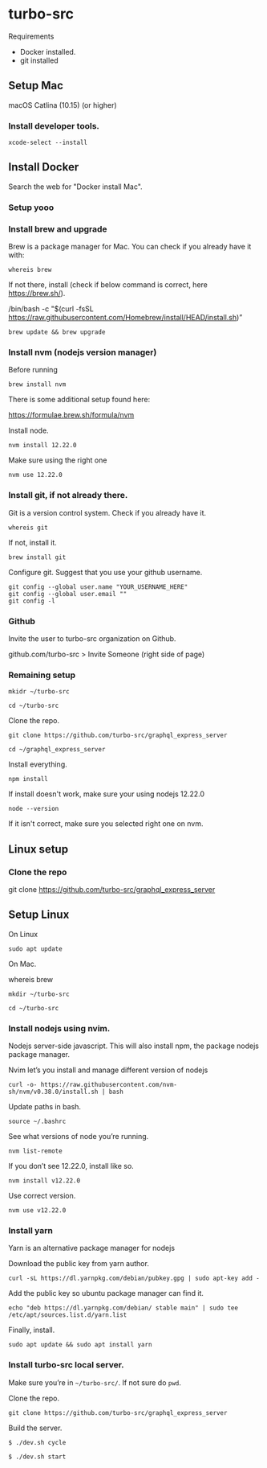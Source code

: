 # turbo-src

Requirements

* Docker installed.
* git installed

## Setup Mac

macOS Catlina (10.15) (or higher)

### Install developer tools.

`xcode-select --install`

## Install Docker

Search the web for "Docker install Mac".

### Setup yooo

### Install brew and upgrade

Brew is a package manager for Mac. You can check if you already have it with:

`whereis brew`


If not there, install (check if below command is correct, here https://brew.sh/).

/bin/bash -c "$(curl -fsSL https://raw.githubusercontent.com/Homebrew/install/HEAD/install.sh)”

`brew update && brew upgrade`

### Install nvm (nodejs version manager)

Before running

`brew install nvm`

There is some additional setup found here:

https://formulae.brew.sh/formula/nvm

Install node.

`nvm install 12.22.0`

Make sure using the right one

`nvm use 12.22.0`

### Install git, if not already there.

Git is a version control system. Check if you already have it.

`whereis git`

If not, install it.

`brew install git`

Configure git. Suggest that you use your github username.

```
git config --global user.name "YOUR_USERNAME_HERE"
git config --global user.email ""
git config -l
```
### Github

Invite the user to turbo-src organization on Github.

github.com/turbo-src > Invite Someone (right side of page)

### Remaining setup

`mkidr ~/turbo-src`

`cd ~/turbo-src`

Clone the repo.

`git clone https://github.com/turbo-src/graphql_express_server`

`cd ~/graphql_express_server`

Install everything.

`npm install`

If install doesn't work, make sure your using nodejs 12.22.0

`node --version`

If it isn't correct, make sure you selected right one on nvm.

## Linux setup

### Clone the repo

git clone https://github.com/turbo-src/graphql_express_server

## Setup Linux

On Linux

`sudo apt update`

On Mac.

whereis brew

`mkdir ~/turbo-src`

`cd ~/turbo-src`

### Install nodejs using nvim.

Nodejs server-side javascript. This will also install npm, the package nodejs package manager.

Nvim let’s you install and manage different version of nodejs

`curl -o- https://raw.githubusercontent.com/nvm-sh/nvm/v0.38.0/install.sh | bash`

Update paths in bash.

`source ~/.bashrc`

See what versions of node you’re running.

`nvm list-remote`

If you don’t see 12.22.0, install like so.

`nvm install v12.22.0`

Use correct version.

`nvm use v12.22.0`

### Install yarn

Yarn is an alternative package manager for nodejs

Download the public key from yarn author.

`curl -sL https://dl.yarnpkg.com/debian/pubkey.gpg | sudo apt-key add -`

Add the public key so ubuntu package manager can find it.

`echo "deb https://dl.yarnpkg.com/debian/ stable main" |
sudo tee /etc/apt/sources.list.d/yarn.list`

Finally, install.

`sudo apt update && sudo apt install yarn`

### Install turbo-src local server.

Make sure you’re in `~/turbo-src/`. If not sure do `pwd`.

Clone the repo.

`git clone https://github.com/turbo-src/graphql_express_server`

Build the server.

`$ ./dev.sh cycle`

`$ ./dev.sh start`